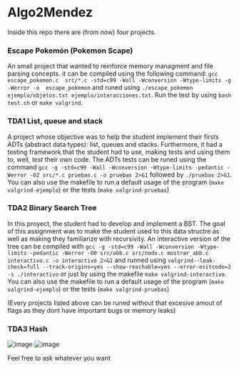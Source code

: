 # Algo2Mendez

Inside this repo there are (from now) four projects.
### Escape Pokemón (Pokemon Scape)
An small project that wanted to reinforce memory managment and file parsing concepts. it can be compiled using the following command: `gcc escape_pokemon.c  src/*.c -std=c99 -Wall -Wconversion -Wtype-limits -g -Werror -o  escape_pokemon` and runed using `./escape_pokemon ejemplo/objetos.txt ejemplo/interacciones.txt`. Run the test by using `bash test.sh` or `make valgrind`.
### TDA1 List, queue and stack
A project whose objective was to help the student implement their firsts ADTs (abstract data types): list, queues and stacks. Furthermore, it had a testing framework that the student had to use, making tests and using them to, well, *test* their own code.
The ADTs tests can be runed using the command `gcc -g -std=c99 -Wall -Wconversion -Wtype-limits -pedantic -Werror -O2 src/*.c pruebas.c -o pruebas 2>&1` followed by `./pruebas 2>&1`. 
You can also use the makefile to run a default usage of the program (`make valgrind-ejemplo`) or the tests (`make valgrind-pruebas`)


### TDA2 Binary Search Tree
In this proyect, the student had to develop and implement a BST. The goal of this assignment was to make the student used to this data structre as well as making they familiarize with recursivity. An interactive version of the tree can be compiled with  `gcc -g -std=c99 -Wall -Wconversion -Wtype-limits -pedantic -Werror -O0 src/abb.c src/nodo.c mostrar_abb.c interactivo.c -o interactivo 2>&1` and runned using `valgrind--leak-check=full --track-origins=yes --show-reachable=yes --error-exitcode=2 -s ./interactivo` or just by using the makefile `make valgrind-interactivo`.  You can also use the makefile to run a default usage of the program (`make valgrind-ejemplo`) or the tests (`make valgrind-pruebas`)

(Every projects listed above can be runed without that excesive amout of flags as they dont have important bugs or memory leaks)

### TDA3 Hash

![image](https://user-images.githubusercontent.com/63552496/172411206-02e2b304-f74b-451f-b753-13ea0dab06f4.png)
![image](https://user-images.githubusercontent.com/63552496/172411343-aafb7a46-7f68-4d83-aacf-55982a63b790.png)


Feel free to ask whatever you want

